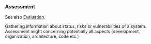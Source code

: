 ### Assessment

See also [Evaluation](#term-architecture-evaluation).

Gathering information about status, risks or vulnerabilities of a system.
Assessment might concerning potentially all aspects
(development, organization, architecture, code etc.)


